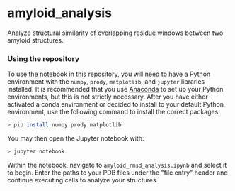 # amyloid_analysis
Analyze structural similarity of overlapping residue windows between two 
amyloid structures.

### Using the repository
To use the notebook in this repository, you will need to have a Python 
environment with the `numpy`, `prody`, `matplotlib`, and `jupyter` 
libraries installed. It is recommended that you use 
[Anaconda](https://docs.conda.io/projects/conda/en/latest/user-guide/install/macos.html)
to set up your Python environments, but this is not strictly necessary. 
After you have either activated a conda environment or decided to install to 
your default Python environment, use the following command to install the 
correct packages:

```bash
> pip install numpy prody matplotlib 
```

You may then open the Jupyter notebook with:

```bash
> jupyter notebook
```

Within the notebook, navigate to `amyloid_rmsd_analysis.ipynb` and select it 
to begin. Enter the paths to your PDB files under the "file entry" header and 
continue executing cells to analyze your structures.
